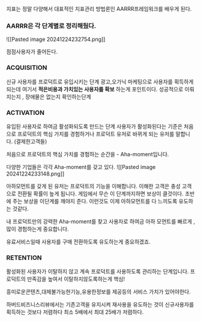 지표는 정말 다양해서 대표적인 지표관리 방법론인 AARRR프레임워크를 배우게 된다.

### AARRR은 각 단계별로 정리해뒀다.
![[Pasted image 20241224232754.png]]

점점사용자가 줄어든다.

### ACQUISITION
신규 사용자를 프로덕트로 유입시키는 단계
광고,오가닉 마케팅으로 사용자를 획득하게 되는데
여기서 **적은비용과 가치있는 사용자를 확보** 하는게 포인트이다.
성공적으로 이뤄지는지 , 장애물은 없는지 확인하는단계


### ACTIVATION
유입된 사용자로 하여금 활성화되도록 만드는 단계
사용자가 활성화된다는 기준은 처음으로 프로덕트의 핵심 가치를 경험하거나 프로덕트 유저로 바뀌게 되는 유저를 말합니다. (결제한고객들)

처음으로 프로덕트의 핵심 가치를 경험하는 순간을 - Aha-moment입니다.

다양한 기업들은 각각 Aha-moment를 갖고 있다.
![[Pasted image 20241224233148.png]]

아하모먼트를 갖게 된 유저는 프로덕트의 기능을 이해합니다.
이해한 고객은 충성 고객으로 전환될 확률이 높게 됩니다.
게임에서 무슨 이 단계까지하면 보상이 클것이다. 초반에 주는 보상을 이단계를 깨야지 준다. 이런것도 이제 아하모먼트를 다 느끼도록 유도하는 것같다.


내 프로덕트만의 강력한 Aha-moment를 찾고 사용자로 하여금 아하 모먼트를 빠르게 , 많이 경험하는게 중요합니다.

유료서비스일때 사용자를 구매 전환하도록 유도하는게 중요하겠죠.
### RETENTION
활성화된 사용자가 이탈하지 않고 계속 프로덕트를 사용하도록 관리하는 단계입니다.
프로덕트의 만족감을 높여서 이탈하지않도록하는게 핵심!

흥미로운콘텐츠,대체불가능한기능,유용한정보를 제공등의 서비스 가치가 있어야한다.

하버드비즈니스리뷰에서는 기존고객을 유지시켜 재사용을 유도하는 것이 신규사용자를 획득하는 것보다 저렴하다
최소 5배에서 최대 25배가 저렴하다.